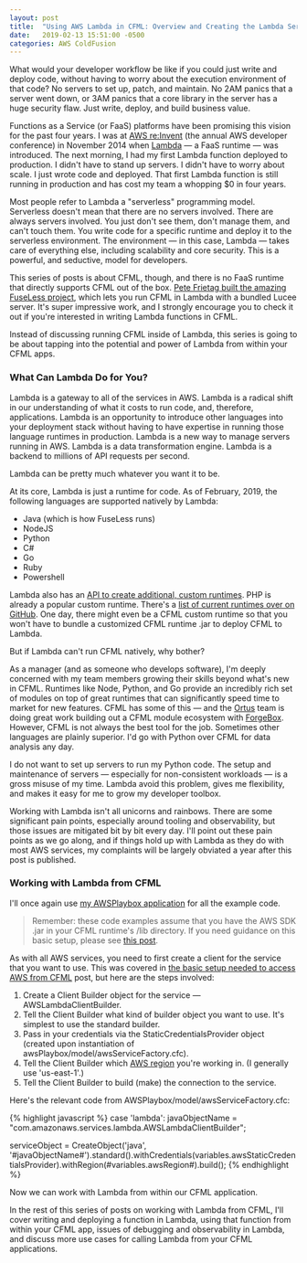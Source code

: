 ```yaml
---
layout: post
title:  "Using AWS Lambda in CFML: Overview and Creating the Lambda Service Object"
date:   2019-02-13 15:51:00 -0500
categories: AWS ColdFusion
---
```


What would your developer workflow be like if you could just write and deploy code, without having to worry about the execution environment of that code? No servers to set up, patch, and maintain. No 2AM panics that a server went down, or 3AM panics that a core library in the server has a huge security flaw. Just write, deploy, and build business value.

Functions as a Service (or FaaS) platforms have been promising this vision for the past four years. I was at [AWS re:Invent](https://reinvent.awsevents.com) (the annual AWS developer conference) in November 2014 when [Lambda](https://aws.amazon.com/lambda/) &mdash; a FaaS runtime &mdash; was introduced. The next morning, I had my first Lambda function deployed to production. I didn't have to stand up servers. I didn't have to worry about scale. I just wrote code and deployed. That first Lambda function is still running in production and has cost my team a whopping $0 in four years.

Most people refer to Lambda a "serverless" programming model. Serverless doesn't mean that there are no servers involved. There are always servers involved. You just don't see them, don't manage them, and can't touch them. You write code for a specific runtime and deploy it to the serverless environment. The environment &mdash; in this case, Lambda &mdash; takes care of everything else, including scalability and core security. This is a powerful, and seductive, model for developers.

This series of posts is about CFML, though, and there is no FaaS runtime that directly supports CFML out of the box. [Pete Frietag built the amazing FuseLess project](https://fuseless.org), which lets you run CFML in Lambda with a bundled Lucee server. It's super impressive work, and I strongly encourage you to check it out if you're interested in writing Lambda functions in CFML.

Instead of discussing running CFML inside of Lambda, this series is going to be about tapping into the potential and power of Lambda from within your CFML apps.

### What Can Lambda Do for You?

Lambda is a gateway to all of the services in AWS. Lambda is a radical shift in our understanding of what it costs to run code, and, therefore, applications. Lambda is an opportunity to introduce other languages into your deployment stack without having to have expertise in running those language runtimes in production. Lambda is a new way to manage servers running in AWS. Lambda is a data transformation engine. Lambda is a backend to millions of API requests per second.

Lambda can be pretty much whatever you want it to be.

At its core, Lambda is just a runtime for code. As of February, 2019, the following languages are supported natively by Lambda:

- Java (which is how FuseLess runs)
- NodeJS
- Python
- C#
- Go
- Ruby
- Powershell

Lambda also has an [API to create additional, custom runtimes](https://docs.aws.amazon.com/lambda/latest/dg/runtimes-custom.html). PHP is already a popular custom runtime. There's a [list of current runtimes over on GitHub](https://github.com/mthenw/awesome-layers). One day, there might even be a CFML custom runtime so that you won't have to bundle a customized CFML runtime .jar to deploy CFML to Lambda.

But if Lambda can't run CFML natively, why bother?

As a manager (and as someone who develops software), I'm deeply concerned with my team members growing their skills beyond what's new in CFML. Runtimes like Node, Python, and Go provide an incredibly rich set of modules on top of great runtimes that can significantly speed time to market for new features. CFML has some of this &mdash; and the [Ortus](https://www.ortussolutions.com) team is doing great work building out a CFML module ecosystem with [ForgeBox](https://www.forgebox.io). However, CFML is not always the best tool for the job. Sometimes other languages are plainly superior. I'd go with Python over CFML for data analysis any day.

I do not want to set up servers to run my Python code. The setup and maintenance of servers &mdash; especially for non-consistent workloads &mdash; is a gross misuse of my time. Lambda avoid this problem, gives me flexibility, and makes it easy for me to grow my developer toolbox.

Working with Lambda isn't all unicorns and rainbows. There are some significant pain points, especially around tooling and observability, but those issues are mitigated bit by bit every day. I'll point out these pain points as we go along, and if things hold up with Lambda as they do with most AWS services, my complaints will be largely obviated a year after this post is published.

### Working with Lambda from CFML

I'll once again use [my AWSPlaybox application](https://github.com/brianklaas/awsPlaybox) for all the example code.

> Remember: these code examples assume that you have the AWS SDK .jar in your CFML runtime's /lib directory. If you need guidance on this basic setup, please see [this post](/aws/coldfusion/2018/12/10/Update-On-Using-AWS-Java-SDK-With-ColdFusion-2018.html).

As with all AWS services, you need to first create a client for the service that you want to use. This was covered in [the basic setup needed to access AWS from CFML](/aws/coldfusion/2018/05/21/Basic-Setup-Needed-To-Access-AWS-From-CFML.html) post, but here are the steps involved:

1. Create a Client Builder object for the service &mdash; AWSLambdaClientBuilder.
2. Tell the Client Builder what kind of builder object you want to use. It's simplest to use the standard builder.
3. Pass in your credentials via the StaticCredentialsProvider object (created upon instantiation of awsPlaybox/model/awsServiceFactory.cfc).
4. Tell the Client Builder which [AWS region](https://docs.aws.amazon.com/general/latest/gr/rande.html) you're working in. (I generally use 'us-east-1'.)
5. Tell the Client Builder to build (make) the connection to the service.

Here's the relevant code from AWSPlaybox/model/awsServiceFactory.cfc:

{% highlight javascript %}
case 'lambda':
  javaObjectName = "com.amazonaws.services.lambda.AWSLambdaClientBuilder";

serviceObject = CreateObject('java', '#javaObjectName#').standard().withCredentials(variables.awsStaticCredentialsProvider).withRegion(#variables.awsRegion#).build();
{% endhighlight %}

Now we can work with Lambda from within our CFML application. 

In the rest of this series of posts on working with Lambda from CFML, I'll cover writing and deploying a function in Lambda, using that function from within your CFML app, issues of debugging and observability in Lambda, and discuss more use cases for calling Lambda from your CFML applications.
